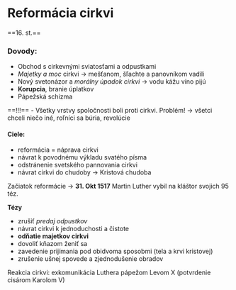 # Reformácia cirkvi
==16. st.==

### Dovody:
- Obchod s cirkevnými sviatosťami a odpustkami
- *Majetky a moc* cirkvi -> mešťanom, šľachte a panovníkom vadili
- Nový svetonázor a *morálny úpadok cirkvi* -> vodu kážu víno pijú
- **Korupcia**, branie úplatkov
- Pápežská schizma

==!!!== - Všetky vrstvy spoločnosti boli proti cirkvi.
Problém! -> všetci chceli niečo iné, roľníci sa búria, revolúcie

#### Ciele:
 - reformácia = náprava cirkvi
 - návrat k povodnému výkladu svatého písma
 - odstránenie svetského pannovania cirkvi
 - návrat cirkvi do chudoby -> Kristová chudoba

Začiatok reformácie -> **31. Okt 1517**
Martin Luther vybil na kláštor svojich 95 téz.

**Tézy**
  - zrušiť *predaj odpustkov*
  - návrat cirkvi k jednoduchosti a čistote
  - **odňatie majetkov cirkvi**
  - dovoliť kňazom ženiť sa
  - zavedenie prijímania pod obidvoma sposobmi (tela a krvi kristovej)
  - zrušenie ušnej spovede a zjednodušenie obradov

Reakcia cirkvi:
exkomunikácia Luthera pápežom Levom X (potvrdenie cisárom Karolom V)